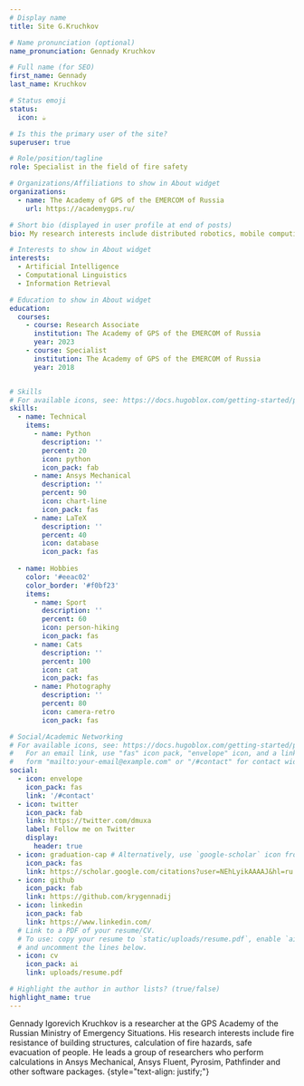 ```yaml
---
# Display name
title: Site G.Kruchkov

# Name pronunciation (optional)
name_pronunciation: Gennady Kruchkov 

# Full name (for SEO)
first_name: Gennady
last_name: Kruchkov

# Status emoji
status:
  icon: ☕️

# Is this the primary user of the site?
superuser: true

# Role/position/tagline
role: Specialist in the field of fire safety

# Organizations/Affiliations to show in About widget
organizations:
  - name: The Academy of GPS of the EMERCOM of Russia
    url: https://academygps.ru/

# Short bio (displayed in user profile at end of posts)
bio: My research interests include distributed robotics, mobile computing and programmable matter.

# Interests to show in About widget
interests:
  - Artificial Intelligence
  - Computational Linguistics
  - Information Retrieval

# Education to show in About widget
education:
  courses:
    - course: Research Associate
      institution: The Academy of GPS of the EMERCOM of Russia
      year: 2023
    - course: Specialist
      institution: The Academy of GPS of the EMERCOM of Russia
      year: 2018


# Skills
# For available icons, see: https://docs.hugoblox.com/getting-started/page-builder/#icons
skills:
  - name: Technical
    items:
      - name: Python
        description: ''
        percent: 20
        icon: python
        icon_pack: fab
      - name: Ansys Mechanical
        description: ''
        percent: 90
        icon: chart-line
        icon_pack: fas
      - name: LaTeX
        description: ''
        percent: 40
        icon: database
        icon_pack: fas
   
  - name: Hobbies
    color: '#eeac02'
    color_border: '#f0bf23'
    items:
      - name: Sport
        description: ''
        percent: 60
        icon: person-hiking
        icon_pack: fas
      - name: Cats
        description: ''
        percent: 100
        icon: cat
        icon_pack: fas
      - name: Photography
        description: ''
        percent: 80
        icon: camera-retro
        icon_pack: fas

# Social/Academic Networking
# For available icons, see: https://docs.hugoblox.com/getting-started/page-builder/#icons
#   For an email link, use "fas" icon pack, "envelope" icon, and a link in the
#   form "mailto:your-email@example.com" or "/#contact" for contact widget.
social:
  - icon: envelope
    icon_pack: fas
    link: '/#contact'
  - icon: twitter
    icon_pack: fab
    link: https://twitter.com/dmuxa
    label: Follow me on Twitter
    display:
      header: true
  - icon: graduation-cap # Alternatively, use `google-scholar` icon from `ai` icon pack
    icon_pack: fas
    link: https://scholar.google.com/citations?user=NEhLyikAAAAJ&hl=ru
  - icon: github
    icon_pack: fab
    link: https://github.com/krygennadij
  - icon: linkedin
    icon_pack: fab
    link: https://www.linkedin.com/
  # Link to a PDF of your resume/CV.
  # To use: copy your resume to `static/uploads/resume.pdf`, enable `ai` icons in `params.yaml`,
  # and uncomment the lines below.
  - icon: cv
    icon_pack: ai
    link: uploads/resume.pdf

# Highlight the author in author lists? (true/false)
highlight_name: true
---
```


Gennady Igorevich Kruchkov is a researcher at the GPS Academy of the Russian Ministry of Emergency Situations. His research interests include fire resistance of building structures, calculation of fire hazards, safe evacuation of people. He leads a group of researchers who perform calculations in Ansys Mechanical, Ansys Fluent, Pyrosim, Pathfinder and other software packages.
{style="text-align: justify;"}
